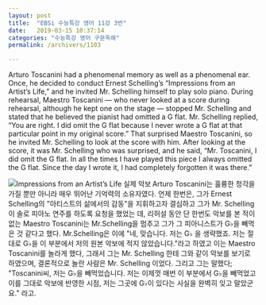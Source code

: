 ```yaml
---
layout: post
title:  "EBSi 수능특강 영어 11강 3번"
date:   2019-03-15 10:37:14
categories: "수능특강 영어 구문독해"
permalink: /archivers/1103

---
```


Arturo Toscanini had a phenomenal memory as well as a phenomenal ear. Once, he decided to conduct Ernest Schelling’s “Impressions from an Artist’s Life,” and he invited Mr. Schelling himself to play solo piano. During rehearsal, Maestro Toscanini — who never looked at a score during rehearsal, although he kept one on the stage — stopped Mr. Schelling and stated that he believed the pianist had omitted a G flat. Mr. Schelling replied, “You are right. I did omit the G flat because I never wrote a G flat at that particular point in my original score.” That surprised Maestro Toscanini, so he invited Mr. Schelling to look at the score with him. After looking at the score, it was Mr. Schelling who was surprised, and he said, “Mr. Toscanini, I did omit the G flat. In all the times I have played this piece I always omitted the G flat. Since the day I wrote it, I had completely forgotten it was there.” 

<!--more-->



<div style="text-align: left"><img src="https://archives.nyphil.org/index.php/jp2/%7CMP%7C4%7C4021-106%7CMP_4021-106_001.jp2/portrait/242" align=left title="Impressions from an Artist’s Life 실제 악보">Arturo Toscanini는 훌륭한 청각을 가질 뿐만 아니라 매우 뛰어난 기억력의 소유자였다. 언제 한번은, 그가 Ernest Schelling의 "아티스트의 삶에서의 감동"을 지휘하고자 결심하고 그가 Mr. Schelling 이 솔로 피아노 연주를 하도록 요청을 했었는 데, 리허설 동안 단 한번도 악보를 본 적이 없는 Maestro Toscanini는 Mr.Schelling을 멈추고 그가 그 피아니스트가 G♭을 빼먹은 것 같다고 했다. Mr.Schelling은 이에 "네, 맞습니다. 저는 G♭ 을 생략했죠. 저는 절대로 G♭을 이 부분에서 저의 원본 악보에 적지 않았습니다."라고 하였고 이는 Maestro Toscanini를 놀라게 했다, 그래서 그는 Mr. Schelling 한테 그와 같이 악보를 보기로 하였으며, 결론적으로 놀란 사람은 Mr. Schelling 이었다. 그리고 그는 말했다; "Toscanini씨, 저는 G♭을 빼먹었습니다. 저는 이제껏 매번 이 부분에서 G♭을 빼먹었고 이를 그대로 악보에 반영한 시점, 저는 그곳에 G♭이 있다는 사실을 완벽히 잊고 말았군요."    라고.</div>

